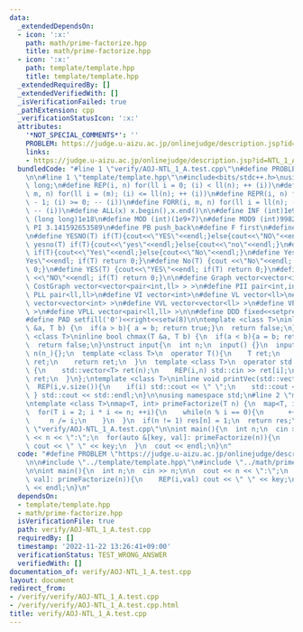 ```yaml
---
data:
  _extendedDependsOn:
  - icon: ':x:'
    path: math/prime-factorize.hpp
    title: math/prime-factorize.hpp
  - icon: ':x:'
    path: template/template.hpp
    title: template/template.hpp
  _extendedRequiredBy: []
  _extendedVerifiedWith: []
  _isVerificationFailed: true
  _pathExtension: cpp
  _verificationStatusIcon: ':x:'
  attributes:
    '*NOT_SPECIAL_COMMENTS*': ''
    PROBLEM: https://judge.u-aizu.ac.jp/onlinejudge/description.jsp?id=NTL_1_A
    links:
    - https://judge.u-aizu.ac.jp/onlinejudge/description.jsp?id=NTL_1_A
  bundledCode: "#line 1 \"verify/AOJ-NTL_1_A.test.cpp\"\n#define PROBLEM \"https://judge.u-aizu.ac.jp/onlinejudge/description.jsp?id=NTL_1_A\"\
    \n\n#line 1 \"template/template.hpp\"\n#include<bits/stdc++.h>\nusing ll = long\
    \ long;\n#define REP(i, n) for(ll i = 0; (i) < ll(n); ++ (i))\n#define FOR(i,\
    \ m, n) for(ll i = (m); (i) <= ll(n); ++ (i))\n#define REPR(i, n) for(ll i = ll(n)\
    \ - 1; (i) >= 0; -- (i))\n#define FORR(i, m, n) for(ll i = ll(n); (i) >= ll(m);\
    \ -- (i))\n#define ALL(x) x.begin(),x.end()\n\n#define INF (int)1e9\n#define LLINF\
    \ (long long)1e18\n#define MOD (int)(1e9+7)\n#define MOD9 (int)998244353\n#define\
    \ PI 3.141592653589\n#define PB push_back\n#define F first\n#define S second\n\
    \n#define YESNO(T) if(T){cout<<\"YES\"<<endl;}else{cout<<\"NO\"<<endl;}\n#define\
    \ yesno(T) if(T){cout<<\"yes\"<<endl;}else{cout<<\"no\"<<endl;}\n#define YesNo(T)\
    \ if(T){cout<<\"Yes\"<<endl;}else{cout<<\"No\"<<endl;}\n#define Yes(T) {cout<<\"\
    Yes\"<<endl; if(T) return 0;}\n#define No(T) {cout <<\"No\"<<endl; if(T) return\
    \ 0;}\n#define YES(T) {cout<<\"YES\"<<endl; if(T) return 0;}\n#define NO(T) {cout\
    \ <<\"NO\"<<endl; if(T) return 0;}\n\n#define Graph vector<vector<int> >\n#define\
    \ CostGraph vector<vector<pair<int,ll> > >\n#define PII pair<int,int>\n#define\
    \ PLL pair<ll,ll>\n#define VI vector<int>\n#define VL vector<ll>\n#define VVI\
    \ vector<vector<int> >\n#define VVL vector<vector<ll> >\n#define VPII vector<pair<int,int>\
    \ >\n#define VPLL vector<pair<ll,ll> >\n\n#define DDD fixed<<setprecision(10)\n\
    #define PAD setfill('0')<<right<<setw(8)\n\ntemplate <class T>\ninline bool chmin(T\
    \ &a, T b) {\n  if(a > b){ a = b; return true;}\n  return false;\n}\ntemplate\
    \ <class T>\ninline bool chmax(T &a, T b) {\n  if(a < b){a = b; return true;}\n\
    \  return false;\n}\nstruct input{\n  int n;\n  input() {}\n  input(int n_) :\
    \ n(n_){};\n  template <class T>\n  operator T(){\n    T ret;\n    std::cin >>\
    \ ret;\n    return ret;\n  }\n  template <class T>\n  operator std::vector<T>()\
    \ {\n    std::vector<T> ret(n);\n    REP(i,n) std::cin >> ret[i];\n    return\
    \ ret;\n  }\n};\ntemplate <class T>\ninline void printVec(std::vector<T> v){\n\
    \  REP(i,v.size()){\n    if(i) std::cout << \" \";\n    std::cout << v[i];\n \
    \ } std::cout << std::endl;\n}\n\nusing namespace std;\n#line 2 \"math/prime-factorize.hpp\"\
    \ntemplate <class T>\nmap<T, int> primeFactorize(T n) {\n  map<T, int> res;\n\
    \  for(T i = 2; i * i <= n; ++i){\n    while(n % i == 0){\n      ++res[i];\n \
    \     n /= i;\n    }\n  }\n  if(n != 1) res[n] = 1;\n  return res;\n}\n#line 5\
    \ \"verify/AOJ-NTL_1_A.test.cpp\"\n\nint main(){\n  int n;\n  cin >> n;\n\n  cout\
    \ << n << \":\";\n  for(auto &[key, val]: primeFactorize(n)){\n    REP(i,val)\
    \ cout << \" \" << key;\n  }\n  cout << endl;\n}\n"
  code: "#define PROBLEM \"https://judge.u-aizu.ac.jp/onlinejudge/description.jsp?id=NTL_1_A\"\
    \n\n#include \"../template/template.hpp\"\n#include \"../math/prime-factorize.hpp\"\
    \n\nint main(){\n  int n;\n  cin >> n;\n\n  cout << n << \":\";\n  for(auto &[key,\
    \ val]: primeFactorize(n)){\n    REP(i,val) cout << \" \" << key;\n  }\n  cout\
    \ << endl;\n}\n"
  dependsOn:
  - template/template.hpp
  - math/prime-factorize.hpp
  isVerificationFile: true
  path: verify/AOJ-NTL_1_A.test.cpp
  requiredBy: []
  timestamp: '2022-11-22 13:26:41+09:00'
  verificationStatus: TEST_WRONG_ANSWER
  verifiedWith: []
documentation_of: verify/AOJ-NTL_1_A.test.cpp
layout: document
redirect_from:
- /verify/verify/AOJ-NTL_1_A.test.cpp
- /verify/verify/AOJ-NTL_1_A.test.cpp.html
title: verify/AOJ-NTL_1_A.test.cpp
---
```

